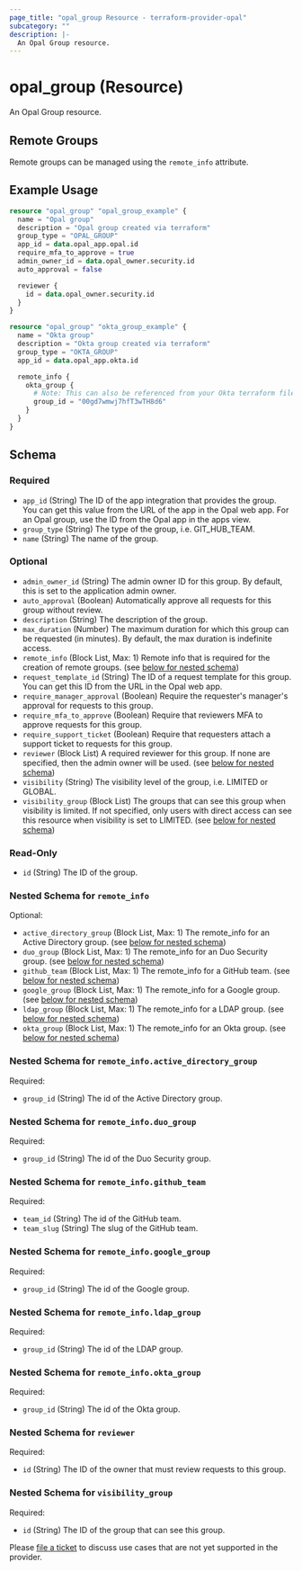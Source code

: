 ```yaml
---
page_title: "opal_group Resource - terraform-provider-opal"
subcategory: ""
description: |-
  An Opal Group resource.
---
```


# opal_group (Resource)

An Opal Group resource.

## Remote Groups
Remote groups can be managed using the `remote_info` attribute.

## Example Usage

```terraform
resource "opal_group" "opal_group_example" {
  name = "Opal group"
  description = "Opal group created via terraform"
  group_type = "OPAL_GROUP"
  app_id = data.opal_app.opal.id
  require_mfa_to_approve = true
  admin_owner_id = data.opal_owner.security.id
  auto_approval = false

  reviewer {
    id = data.opal_owner.security.id
  }
}

resource "opal_group" "okta_group_example" {
  name = "Okta group"
  description = "Okta group created via terraform"
  group_type = "OKTA_GROUP"
  app_id = data.opal_app.okta.id

  remote_info {
    okta_group {
      # Note: This can also be referenced from your Okta terraform files
      group_id = "00gd7wmwj7hfT3wTH8d6"
    }
  }
}
```

<!-- schema generated by tfplugindocs -->
## Schema

### Required

- `app_id` (String) The ID of the app integration that provides the group. You can get this value from the URL of the app in the Opal web app. For an Opal group, use the ID from the Opal app in the apps view.
- `group_type` (String) The type of the group, i.e. GIT_HUB_TEAM.
- `name` (String) The name of the group.

### Optional

- `admin_owner_id` (String) The admin owner ID for this group. By default, this is set to the application admin owner.
- `auto_approval` (Boolean) Automatically approve all requests for this group without review.
- `description` (String) The description of the group.
- `max_duration` (Number) The maximum duration for which this group can be requested (in minutes). By default, the max duration is indefinite access.
- `remote_info` (Block List, Max: 1) Remote info that is required for the creation of remote groups. (see [below for nested schema](#nestedblock--remote_info))
- `request_template_id` (String) The ID of a request template for this group. You can get this ID from the URL in the Opal web app.
- `require_manager_approval` (Boolean) Require the requester's manager's approval for requests to this group.
- `require_mfa_to_approve` (Boolean) Require that reviewers MFA to approve requests for this group.
- `require_support_ticket` (Boolean) Require that requesters attach a support ticket to requests for this group.
- `reviewer` (Block List) A required reviewer for this group. If none are specified, then the admin owner will be used. (see [below for nested schema](#nestedblock--reviewer))
- `visibility` (String) The visibility level of the group, i.e. LIMITED or GLOBAL.
- `visibility_group` (Block List) The groups that can see this group when visibility is limited. If not specified, only users with direct access can see this resource when visibility is set to LIMITED. (see [below for nested schema](#nestedblock--visibility_group))

### Read-Only

- `id` (String) The ID of the group.

<a id="nestedblock--remote_info"></a>
### Nested Schema for `remote_info`

Optional:

- `active_directory_group` (Block List, Max: 1) The remote_info for an Active Directory group. (see [below for nested schema](#nestedblock--remote_info--active_directory_group))
- `duo_group` (Block List, Max: 1) The remote_info for an Duo Security group. (see [below for nested schema](#nestedblock--remote_info--duo_group))
- `github_team` (Block List, Max: 1) The remote_info for a GitHub team. (see [below for nested schema](#nestedblock--remote_info--github_team))
- `google_group` (Block List, Max: 1) The remote_info for a Google group. (see [below for nested schema](#nestedblock--remote_info--google_group))
- `ldap_group` (Block List, Max: 1) The remote_info for a LDAP group. (see [below for nested schema](#nestedblock--remote_info--ldap_group))
- `okta_group` (Block List, Max: 1) The remote_info for an Okta group. (see [below for nested schema](#nestedblock--remote_info--okta_group))

<a id="nestedblock--remote_info--active_directory_group"></a>
### Nested Schema for `remote_info.active_directory_group`

Required:

- `group_id` (String) The id of the Active Directory group.


<a id="nestedblock--remote_info--duo_group"></a>
### Nested Schema for `remote_info.duo_group`

Required:

- `group_id` (String) The id of the Duo Security group.


<a id="nestedblock--remote_info--github_team"></a>
### Nested Schema for `remote_info.github_team`

Required:

- `team_id` (String) The id of the GitHub team.
- `team_slug` (String) The slug of the GitHub team.


<a id="nestedblock--remote_info--google_group"></a>
### Nested Schema for `remote_info.google_group`

Required:

- `group_id` (String) The id of the Google group.


<a id="nestedblock--remote_info--ldap_group"></a>
### Nested Schema for `remote_info.ldap_group`

Required:

- `group_id` (String) The id of the LDAP group.


<a id="nestedblock--remote_info--okta_group"></a>
### Nested Schema for `remote_info.okta_group`

Required:

- `group_id` (String) The id of the Okta group.



<a id="nestedblock--reviewer"></a>
### Nested Schema for `reviewer`

Required:

- `id` (String) The ID of the owner that must review requests to this group.


<a id="nestedblock--visibility_group"></a>
### Nested Schema for `visibility_group`

Required:

- `id` (String) The ID of the group that can see this group.

Please [file a ticket](https://github.com/opalsecurity/terraform-provider-opal/issues) to discuss use cases that are not yet supported in the provider.
